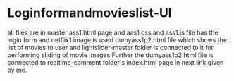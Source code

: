 # Loginformandmovieslist-UI
all files are in master
ass1.html page and aas1.css  and ass1.js file has the login form and netflix1 image is used
dumyass1p2.html file which shows the list of movies to user and lightslider-master folder is connected to it for performing sliding of movie images 
Further the dumyass1p2.html file is connected to realtime-comment folder's index.html page in next link given by me.
